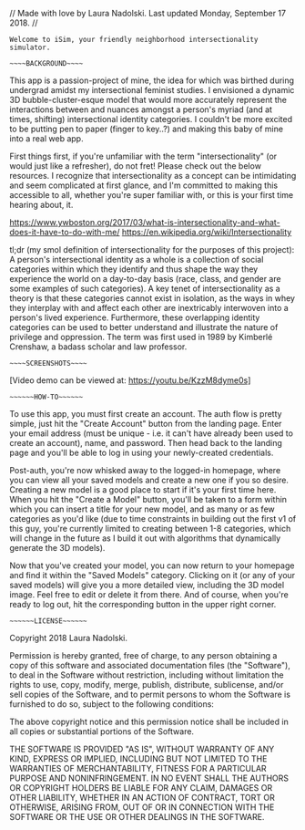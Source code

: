 // Made with love by Laura Nadolski. Last updated Monday, September 17 2018. //

~~~~~~~~~~~~~~~~~~~~~~~~~~~~~~~~~~~~~~~~~~~~~~~~~~~~~~~~~~~~~~~~~~~~~~~~
Welcome to iSim, your friendly neighborhood intersectionality simulator.
~~~~~~~~~~~~~~~~~~~~~~~~~~~~~~~~~~~~~~~~~~~~~~~~~~~~~~~~~~~~~~~~~~~~~~~~

~~~~~~~~~~~~~~~~~~
~~~~BACKGROUND~~~~
~~~~~~~~~~~~~~~~~~

This app is a passion-project of mine, the idea for which was birthed during undergrad amidst my intersectional feminist studies. I envisioned a dynamic 3D bubble-cluster-esque model that would more accurately represent the interactions between and nuances amongst a person's myriad (and at times, shifting) intersectional identity categories. I couldn't be more excited to be putting pen to paper (finger to key..?) and making this baby of mine into a real web app.

First things first, if you're unfamiliar with the term "intersectionality" (or would just like a refresher), do not fret! Please check out the below resources. I recognize that intersectionality as a concept can be intimidating and seem complicated at first glance, and I'm committed to making this accessible to all, whether you're super familiar with, or this is your first time hearing about, it.

  https://www.ywboston.org/2017/03/what-is-intersectionality-and-what-does-it-have-to-do-with-me/
  https://en.wikipedia.org/wiki/Intersectionality

tl;dr (my smol definition of intersectionality for the purposes of this project):
  A person's intersectional identity as a whole is a collection of social categories within which they identify and thus shape the way they experience the world on a day-to-day basis (race, class, and gender are some examples of such categories). A key tenet of intersectionality as a theory is that these categories cannot exist in isolation, as the ways in whey they interplay with and affect each other are inextricably interwoven into a person's lived experience. Furthermore, these overlapping identity categories can be used to better understand and illustrate the nature of privilege and oppression. The term was first used in 1989 by Kimberlé Crenshaw, a badass scholar and law professor.

  ~~~~~~~~~~~~~~~~~~~
  ~~~~SCREENSHOTS~~~~
  ~~~~~~~~~~~~~~~~~~~

[Video demo can be viewed at: https://youtu.be/KzzM8dyme0s]

  ~~~~~~~~~~~~~~~~~~
  ~~~~~~HOW-TO~~~~~~
  ~~~~~~~~~~~~~~~~~~

To use this app, you must first create an account. The auth flow is pretty simple, just hit the "Create Account" button from the landing page. Enter your email address (must be unique - i.e. it can't have already been used to create an account), name, and password. Then head back to the landing page and you'll be able to log in using your newly-created credentials.

Post-auth, you're now whisked away to the logged-in homepage, where you can view all your saved models and create a new one if you so desire. Creating a new model is a good place to start if it's your first time here. When you hit the "Create a Model" button, you'll be taken to a form within which you can insert a title for your new model, and as many or as few categories as you'd like (due to time constraints in building out the first v1 of this guy, you're currently limited to creating between 1-8 categories, which will change in the future as I build it out with algorithms that dynamically generate the 3D models).

Now that you've created your model, you can now return to your homepage and find it within the "Saved Models" category. Clicking on it (or any of your saved models) will give you a more detailed view, including the 3D model image. Feel free to edit or delete it from there. And of course, when you're ready to log out, hit the corresponding button in the upper right corner.

  ~~~~~~~~~~~~~~~~~~~
  ~~~~~~LICENSE~~~~~~
  ~~~~~~~~~~~~~~~~~~~

  Copyright 2018 Laura Nadolski.

  Permission is hereby granted, free of charge, to any person obtaining a copy of this software and associated documentation files (the "Software"), to deal in the Software without restriction, including without limitation the rights to use, copy, modify, merge, publish, distribute, sublicense, and/or sell copies of the Software, and to permit persons to whom the Software is furnished to do so, subject to the following conditions:

  The above copyright notice and this permission notice shall be included in all copies or substantial portions of the Software.

  THE SOFTWARE IS PROVIDED "AS IS", WITHOUT WARRANTY OF ANY KIND, EXPRESS OR IMPLIED, INCLUDING BUT NOT LIMITED TO THE WARRANTIES OF MERCHANTABILITY, FITNESS FOR A PARTICULAR PURPOSE AND NONINFRINGEMENT. IN NO EVENT SHALL THE AUTHORS OR COPYRIGHT HOLDERS BE LIABLE FOR ANY CLAIM, DAMAGES OR OTHER LIABILITY, WHETHER IN AN ACTION OF CONTRACT, TORT OR OTHERWISE, ARISING FROM, OUT OF OR IN CONNECTION WITH THE SOFTWARE OR THE USE OR OTHER DEALINGS IN THE SOFTWARE.
